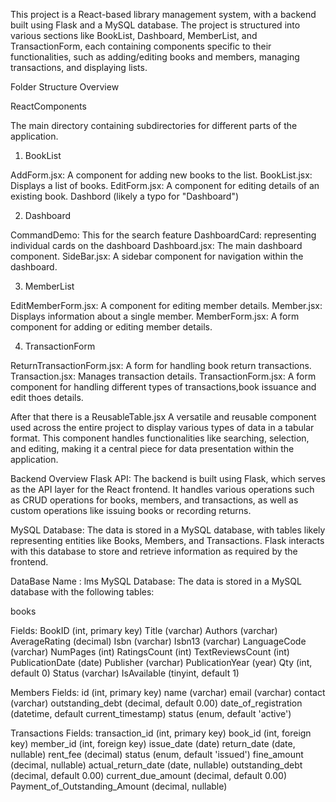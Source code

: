 This project is a React-based library management system, with a backend built using Flask and a MySQL database. The project is structured into various sections like BookList, Dashboard, MemberList, and TransactionForm, each containing components specific to their functionalities, such as adding/editing books and members, managing transactions, and displaying lists.


Folder Structure Overview

ReactComponents

The main directory containing subdirectories for different parts of the application.
1. BookList

AddForm.jsx: A component for adding new books to the list.
BookList.jsx: Displays a list of books.
EditForm.jsx: A component for editing details of an existing book.
Dashbord (likely a typo for "Dashboard")

2. Dashboard

CommandDemo: This for the search feature
DashboardCard: representing individual cards on the dashboard
Dashboard.jsx: The main dashboard component.
SideBar.jsx: A sidebar component for navigation within the dashboard.

3. MemberList

EditMemberForm.jsx: A component for editing member details.
Member.jsx: Displays information about a single member.
MemberForm.jsx: A form component for adding or editing member details.

4. TransactionForm

ReturnTransactionForm.jsx: A form for handling book return transactions.
Transaction.jsx: Manages transaction details.
TransactionForm.jsx: A form component for handling different types of transactions,book issuance and edit thoes details.





After that there is a 
ReusableTable.jsx
A versatile and reusable component used across the entire project to display various types of data in a tabular format. This component handles functionalities like searching, selection, and editing, making it a central piece for data presentation within the application.










Backend Overview
Flask API: 
The backend is built using Flask, which serves as the API layer for the React frontend. It handles various operations such as CRUD operations for books, members, and transactions, as well as custom operations like issuing books or recording returns.

MySQL Database: 
The data is stored in a MySQL database, with tables likely representing entities like Books, Members, and Transactions. Flask interacts with this database to store and retrieve information as required by the frontend.



DataBase Name : lms 
MySQL Database: The data is stored in a MySQL database with the following tables:

books

Fields:
BookID (int, primary key)
Title (varchar)
Authors (varchar)
AverageRating (decimal)
Isbn (varchar)
Isbn13 (varchar)
LanguageCode (varchar)
NumPages (int)
RatingsCount (int)
TextReviewsCount (int)
PublicationDate (date)
Publisher (varchar)
PublicationYear (year)
Qty (int, default 0)
Status (varchar)
IsAvailable (tinyint, default 1)



Members
Fields:
id (int, primary key)
name (varchar)
email (varchar)
contact (varchar)
outstanding_debt (decimal, default 0.00)
date_of_registration (datetime, default current_timestamp)
status (enum, default 'active')



Transactions
Fields:
transaction_id (int, primary key)
book_id (int, foreign key)
member_id (int, foreign key)
issue_date (date)
return_date (date, nullable)
rent_fee (decimal)
status (enum, default 'issued')
fine_amount (decimal, nullable)
actual_return_date (date, nullable)
outstanding_debt (decimal, default 0.00)
current_due_amount (decimal, default 0.00)
Payment_of_Outstanding_Amount (decimal, nullable)
